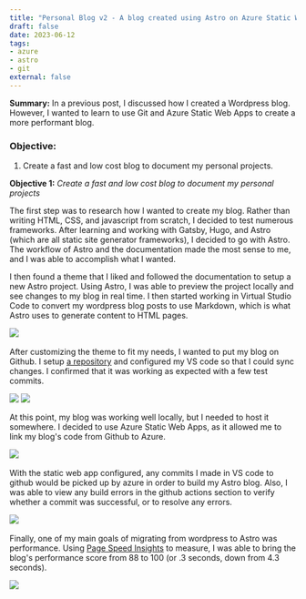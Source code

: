 ```yaml
---
title: "Personal Blog v2 - A blog created using Astro on Azure Static Web Apps"
draft: false
date: 2023-06-12
tags:
- azure
- astro
- git
external: false
---
```


**Summary:** In a previous post, I discussed how I created a Wordpress blog. However, I wanted to learn to use Git and Azure Static Web Apps to create a more performant blog.

### Objective:

1. Create a fast and low cost blog to document my personal projects.

**Objective 1:** *Create a fast and low cost blog to document my personal projects*

The first step was to research how I wanted to create my blog. Rather than writing HTML, CSS, and javascript from scratch, I decided to test numerous frameworks. After learning and working with Gatsby, Hugo, and Astro (which are all static site generator frameworks), I decided to go with Astro. The workflow of Astro and the documentation made the most sense to me, and I was able to accomplish what I wanted.

I then found a theme that I liked and followed the documentation to setup a new Astro project. Using Astro, I was able to preview the project locally and see changes to my blog in real time. I then started working in Virtual Studio Code to convert my wordpress blog posts to use Markdown, which is what Astro uses to generate content to HTML pages.

![](/assets/astro1.png)
&nbsp;

After customizing the theme to fit my needs, I wanted to put my blog on Github. I setup [a repository](https://github.com/mmelton1/techblog) and configured my VS code so that I could sync changes. I confirmed that it was working as expected with a few test commits.

![](/assets/astro2.png)
![](/assets/astro3.png)
&nbsp;

At this point, my blog was working well locally, but I needed to host it somewhere. I decided to use Azure Static Web Apps, as it allowed me to link my blog's code from Github to Azure.

![](/assets/astro4.png)
&nbsp;

With the static web app configured, any commits I made in VS code to github would be picked up by azure in order to build my Astro blog. Also, I was able to view any build errors in the github actions section to verify whether a commit was successful, or to resolve any errors.

![](/assets/astro5.png)
&nbsp; 

Finally, one of my main goals of migrating from wordpress to Astro was performance. Using [Page Speed Insights](https://pagespeed.web.dev/) to measure, I was able to bring the blog's  performance score from 88 to 100 (or .3 seconds, down from 4.3 seconds). 

![](/assets/astro6.png)
&nbsp; 